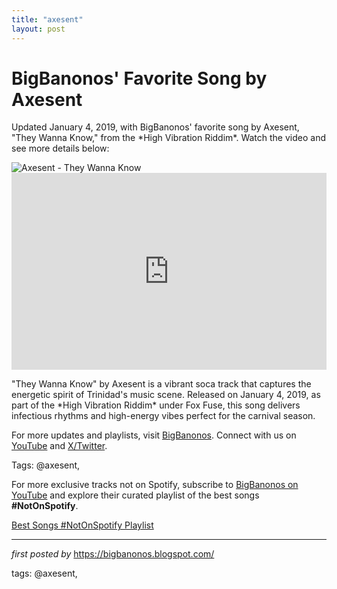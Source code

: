 ```yaml
---
title: "axesent"
layout: post
---
```

<!-- Post Title -->
<h1 >BigBanonos' Favorite Song by Axesent</h1> <!-- Introductory Text -->
<p >Updated January 4, 2019, with BigBanonos' favorite song by Axesent, "They Wanna Know," from the *High Vibration Riddim*. Watch the video and see more details below:</p> <!-- Featured Image -->
<div > <img src="https://i1.sndcdn.com/artworks-VDn3G3xMwivJ-0-t240x240.jpg" alt="Axesent - They Wanna Know" />
</div> <!-- YouTube Video Embed -->
<div > <iframe width="100%" height="315" src="https://www.youtube.com/embed/WB0fCpgC2Os" title="Axesent - They Wanna Know "2019 Soca" (Trinidad)" frameborder="0" allow="accelerometer; autoplay; clipboard-write; encrypted-media; gyroscope; picture-in-picture; web-share" referrerpolicy="strict-origin-when-cross-origin" allowfullscreen></iframe>
</div> <!-- Song Information -->
<div > <p>"They Wanna Know" by Axesent is a vibrant soca track that captures the energetic spirit of Trinidad's music scene. Released on January 4, 2019, as part of the *High Vibration Riddim* under Fox Fuse, this song delivers infectious rhythms and high-energy vibes perfect for the carnival season.</p>
</div> <!-- Footer Links -->
<div > <p>For more updates and playlists, visit <a href="https://bigbanonos.blogspot.com/" target="_blank">BigBanonos</a>. Connect with us on <a href="https://www.youtube.com/@BigBanonos" target="_blank">YouTube</a> and <a href="https://x.com/bigbanonos" target="_blank">X/Twitter</a>.</p>
</div> <!-- Tags -->
<p >Tags: @axesent,</p>


<!--Subscribe and Playlist Links-->
<div>
    <p>For more exclusive tracks not on Spotify, subscribe to <a href="https://www.youtube.com/@BigBanonos" target="_blank">BigBanonos on YouTube</a> and explore their curated playlist of the best songs <strong>#NotOnSpotify</strong>.</p>
    <p><a href="https://www.youtube.com/playlist?list=PLtuNtuTatqI0kFahUCbtbfenC_ET5O_tr" target="_blank">Best Songs #NotOnSpotify Playlist<br /></a></p></div>

<hr />

<p><em>first posted by</em> <a href="https://bigbanonos.blogspot.com/" rel="noopener" target="_new">https://bigbanonos.blogspot.com/</a></p>

<p>tags: @axesent,</p>
